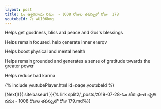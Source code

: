 ```yaml
---
layout: post
title: ఓం ఉత్తరనాయ నమః  - 1008 రోజుల తపస్సులో రోజు  178
youtubeId: 7z_wUI06kmg
---
```

 
 
Helps get goodness, bliss and peace and God's blessings
 
Helps remain focused, help generate inner energy 
 
Helps boost physical and mental health 
 
Helps remain grounded and generates a sense of gratitude towards the greater power 
 
Helps reduce bad karma
 
 
 
 


{% include youtubePlayer.html id=page.youtubeId %}
 
[Next]({{ site.baseurl }}{% link  split2/_posts/2019-07-28-ఓం శరీర భూత భృతి నమః  - 1008 రోజుల తపస్సులో రోజు  179.md%})
 
